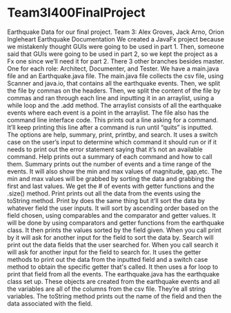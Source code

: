 # Team3I400FinalProject
Earthquake Data for our final project.
Team 3: Alex Groves, Jack Arno, Orion Ingleheart
Earthquake Documentation
We created a JavaFx project because we mistakenly thought GUIs were going to be used in part 1. 
Then, someone said that GUIs were going to be used in part 2, so we kept the project as a Fx one since we’ll need it for part 2. 
There 3 other branches besides master. One for each role: Architect, Documenter, and Tester. 
We have a main.java file and an Earthquake.java file. 
The main.java file collects the csv file, using Scanner and java.io, that contains all the earthquake events. 
Then, we split the file by commas on the headers. 
Then, we split the content of the file by commas and ran through each line and inputting it in an arraylist, using a while loop 
and the .add method. The arraylist consists of all the earthquake events where each event is a point in the arraylist. 
The file also has the command line interface code. This prints out a line asking for a command. 
It’ll keep printing this line after a command is run until “quits” is inputted. 
The options are help, summary, print, printby, and search. 
It uses a switch case on the user’s input to determine which command it should run or if it needs to print out the error statement 
saying that it’s not an available command. Help prints out a summary of each command and how to call them. 
Summary prints out the number of events and a time range of the events. It will also show the min and max values of magnitude, gap,etc.
The min and max values will be grabbed by sorting the data and grabbing the first and last values.
We get the # of events with getter functions and the .size() method.
Print prints out all the data from the events using the toString method.
Print by does the same thing but it’ll sort the data by whatever field the user inputs. 
It will sort by ascending order based on the field chosen, using comparables and the comparator and getter values.
It will be done by using comparators and getter functions from the earthquake class. It then prints the values sorted by the field given.
When you call print by it will ask for another input for the field to sort the data by. 
Search will print out the data fields that the user searched for. 
When you call search it will ask for another input for the field to search for.
It uses the getter methods to print out the data from the inputted field and a switch case method to obtain the specific getter
that's called. It then uses a for loop to print that field from all the events. The earthquake.java has the earthquake class set up. 
These objects are created from the earthquake events and all the variables are all of the columns from the csv file. 
They’re all string variables. The toString method prints out the name of the field and then the data associated with the field. 
